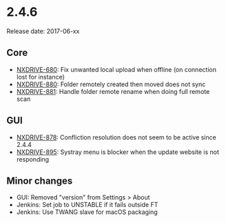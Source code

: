 # 2.4.6

Release date: 2017-06-xx

## Core

- [NXDRIVE-680](https://jira.nuxeo.com/browse/NXDRIVE-680): Fix unwanted local upload when offline (on connection lost for instance)
- [NXDRIVE-880](https://jira.nuxeo.com/browse/NXDRIVE-880): Folder remotely created then moved does not sync
- [NXDRIVE-881](https://jira.nuxeo.com/browse/NXDRIVE-881): Handle folder remote rename when doing full remote scan

## GUI

- [NXDRIVE-878](https://jira.nuxeo.com/browse/NXDRIVE-878): Confliction resolution does not seem to be active since 2.4.4
- [NXDRIVE-895](https://jira.nuxeo.com/browse/NXDRIVE-895): Systray menu is blocker when the update website is not responding

## Minor changes

- GUI: Removed "version" from Settings > About
- Jenkins: Set job to UNSTABLE if it fails outside FT
- Jenkins: Use TWANG slave for macOS packaging
